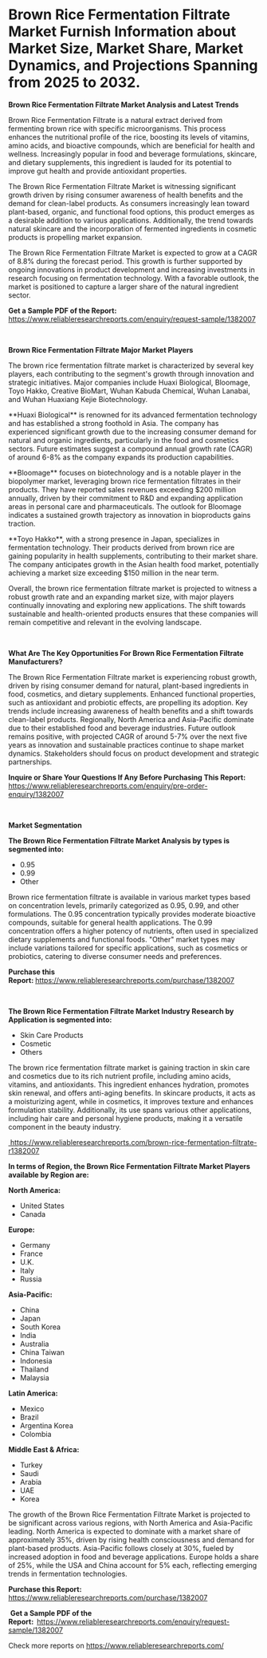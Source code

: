<p><h1>Brown Rice Fermentation Filtrate Market Furnish Information about Market Size, Market Share, Market Dynamics, and Projections Spanning from 2025 to 2032.</h1></p><p><strong>Brown Rice Fermentation Filtrate Market Analysis and Latest Trends</strong></p>
<p><p>Brown Rice Fermentation Filtrate is a natural extract derived from fermenting brown rice with specific microorganisms. This process enhances the nutritional profile of the rice, boosting its levels of vitamins, amino acids, and bioactive compounds, which are beneficial for health and wellness. Increasingly popular in food and beverage formulations, skincare, and dietary supplements, this ingredient is lauded for its potential to improve gut health and provide antioxidant properties.</p><p>The Brown Rice Fermentation Filtrate Market is witnessing significant growth driven by rising consumer awareness of health benefits and the demand for clean-label products. As consumers increasingly lean toward plant-based, organic, and functional food options, this product emerges as a desirable addition to various applications. Additionally, the trend towards natural skincare and the incorporation of fermented ingredients in cosmetic products is propelling market expansion.</p><p>The Brown Rice Fermentation Filtrate Market is expected to grow at a CAGR of 8.8% during the forecast period. This growth is further supported by ongoing innovations in product development and increasing investments in research focusing on fermentation technology. With a favorable outlook, the market is positioned to capture a larger share of the natural ingredient sector.</p></p>
<p><strong>Get a Sample PDF of the Report:&nbsp;</strong> <a href="https://www.reliableresearchreports.com/enquiry/request-sample/1382007?utm_campaign=3053&utm_medium=2&utm_source=Github&utm_content=ia&utm_term=02042025&utm_id=brown-rice-fermentation-filtrate">https://www.reliableresearchreports.com/enquiry/request-sample/1382007</a></p>
<p>&nbsp;</p>
<p><strong>Brown Rice Fermentation Filtrate Major Market Players</strong></p>
<p><p>The brown rice fermentation filtrate market is characterized by several key players, each contributing to the segment's growth through innovation and strategic initiatives. Major companies include Huaxi Biological, Bloomage, Toyo Hakko, Creative BioMart, Wuhan Kabuda Chemical, Wuhan Lanabai, and Wuhan Huaxiang Kejie Biotechnology.</p><p>**Huaxi Biological** is renowned for its advanced fermentation technology and has established a strong foothold in Asia. The company has experienced significant growth due to the increasing consumer demand for natural and organic ingredients, particularly in the food and cosmetics sectors. Future estimates suggest a compound annual growth rate (CAGR) of around 6-8% as the company expands its production capabilities.</p><p>**Bloomage** focuses on biotechnology and is a notable player in the biopolymer market, leveraging brown rice fermentation filtrates in their products. They have reported sales revenues exceeding $200 million annually, driven by their commitment to R&D and expanding application areas in personal care and pharmaceuticals. The outlook for Bloomage indicates a sustained growth trajectory as innovation in bioproducts gains traction.</p><p>**Toyo Hakko**, with a strong presence in Japan, specializes in fermentation technology. Their products derived from brown rice are gaining popularity in health supplements, contributing to their market share. The company anticipates growth in the Asian health food market, potentially achieving a market size exceeding $150 million in the near term.</p><p>Overall, the brown rice fermentation filtrate market is projected to witness a robust growth rate and an expanding market size, with major players continually innovating and exploring new applications. The shift towards sustainable and health-oriented products ensures that these companies will remain competitive and relevant in the evolving landscape.</p></p>
<p>&nbsp;</p>
<p><strong>What Are The Key Opportunities For Brown Rice Fermentation Filtrate Manufacturers?</strong></p>
<p><p>The Brown Rice Fermentation Filtrate market is experiencing robust growth, driven by rising consumer demand for natural, plant-based ingredients in food, cosmetics, and dietary supplements. Enhanced functional properties, such as antioxidant and probiotic effects, are propelling its adoption. Key trends include increasing awareness of health benefits and a shift towards clean-label products. Regionally, North America and Asia-Pacific dominate due to their established food and beverage industries. Future outlook remains positive, with projected CAGR of around 5-7% over the next five years as innovation and sustainable practices continue to shape market dynamics. Stakeholders should focus on product development and strategic partnerships.</p></p>
<p><strong>Inquire or Share Your Questions If Any Before Purchasing This Report:</strong> <a href="https://www.reliableresearchreports.com/enquiry/pre-order-enquiry/1382007?utm_campaign=3053&utm_medium=2&utm_source=Github&utm_content=ia&utm_term=02042025&utm_id=brown-rice-fermentation-filtrate">https://www.reliableresearchreports.com/enquiry/pre-order-enquiry/1382007</a></p>
<p>&nbsp;</p>
<p><strong>Market Segmentation</strong></p>
<p><strong>The Brown Rice Fermentation Filtrate Market Analysis by types is segmented into:</strong></p>
<p><ul><li>0.95</li><li>0.99</li><li>Other</li></ul></p>
<p><p>Brown rice fermentation filtrate is available in various market types based on concentration levels, primarily categorized as 0.95, 0.99, and other formulations. The 0.95 concentration typically provides moderate bioactive compounds, suitable for general health applications. The 0.99 concentration offers a higher potency of nutrients, often used in specialized dietary supplements and functional foods. "Other" market types may include variations tailored for specific applications, such as cosmetics or probiotics, catering to diverse consumer needs and preferences.</p></p>
<p><strong>Purchase this Report:&nbsp;</strong><a href="https://www.reliableresearchreports.com/purchase/1382007?utm_campaign=3053&utm_medium=2&utm_source=Github&utm_content=ia&utm_term=02042025&utm_id=brown-rice-fermentation-filtrate">https://www.reliableresearchreports.com/purchase/1382007</a></p>
<p>&nbsp;</p>
<p><strong>The Brown Rice Fermentation Filtrate Market Industry Research by Application is segmented into:</strong></p>
<p><ul><li>Skin Care Products</li><li>Cosmetic</li><li>Others</li></ul></p>
<p><p>The brown rice fermentation filtrate market is gaining traction in skin care and cosmetics due to its rich nutrient profile, including amino acids, vitamins, and antioxidants. This ingredient enhances hydration, promotes skin renewal, and offers anti-aging benefits. In skincare products, it acts as a moisturizing agent, while in cosmetics, it improves texture and enhances formulation stability. Additionally, its use spans various other applications, including hair care and personal hygiene products, making it a versatile component in the beauty industry.</p></p>
<p><a href="https://www.reliableresearchreports.com/brown-rice-fermentation-filtrate-r1382007?utm_campaign=3053&utm_medium=2&utm_source=Github&utm_content=ia&utm_term=02042025&utm_id=brown-rice-fermentation-filtrate">&nbsp;https://www.reliableresearchreports.com/brown-rice-fermentation-filtrate-r1382007</a></p>
<p><strong>In terms of Region, the Brown Rice Fermentation Filtrate Market Players available by Region are:</strong></p>
<p>
    <p> <strong> North America: </strong>
        <ul>
            <li>United States</li>
            <li>Canada</li>
        </ul>
        </p> 
    <p> <strong> Europe: </strong>
        <ul>
            <li>Germany</li>
            <li>France</li>
            <li>U.K.</li>
            <li>Italy</li>
            <li>Russia</li>
        </ul>
        </p> 
    <p> <strong> Asia-Pacific: </strong>
        <ul>
            <li>China</li>
            <li>Japan</li>
            <li>South Korea</li>
            <li>India</li>
            <li>Australia</li>
            <li>China Taiwan</li>
            <li>Indonesia</li>
            <li>Thailand</li>
            <li>Malaysia</li>
        </ul>
        </p> 
    <p> <strong> Latin America: </strong>
        <ul>
            <li>Mexico</li>
            <li>Brazil</li>
            <li>Argentina Korea</li>
            <li>Colombia</li>
        </ul>
        </p> 
    <p> <strong> Middle East & Africa: </strong>
        <ul>
            <li>Turkey</li>
            <li>Saudi</li>
            <li>Arabia</li>
            <li>UAE</li>
            <li>Korea</li>
        </ul>
    </p>
    </p>
<p><p>The growth of the Brown Rice Fermentation Filtrate Market is projected to be significant across various regions, with North America and Asia-Pacific leading. North America is expected to dominate with a market share of approximately 35%, driven by rising health consciousness and demand for plant-based products. Asia-Pacific follows closely at 30%, fueled by increased adoption in food and beverage applications. Europe holds a share of 25%, while the USA and China account for 5% each, reflecting emerging trends in fermentation technologies.</p></p>
<p><strong>Purchase this Report: </strong><a href="https://www.reliableresearchreports.com/purchase/1382007?utm_campaign=3053&utm_medium=2&utm_source=Github&utm_content=ia&utm_term=02042025&utm_id=brown-rice-fermentation-filtrate">https://www.reliableresearchreports.com/purchase/1382007</a></p>
<p>&nbsp;<strong>Get a Sample PDF of the Report:&nbsp;&nbsp;</strong><a href="https://www.reliableresearchreports.com/enquiry/request-sample/1382007?utm_campaign=3053&utm_medium=2&utm_source=Github&utm_content=ia&utm_term=02042025&utm_id=brown-rice-fermentation-filtrate">https://www.reliableresearchreports.com/enquiry/request-sample/1382007</a></p>
<p><strong></strong></p>
<p>Check more reports on <a href="https://www.reliableresearchreports.com/?utm_campaign=3053&utm_medium=2&utm_source=Github&utm_content=ia&utm_term=02042025&utm_id=brown-rice-fermentation-filtrate">https://www.reliableresearchreports.com/</a></p>